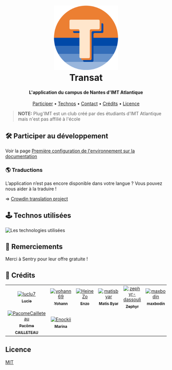 <h1 align="center">
    <br>
        <img src="/assets/images/icon.svg" alt="Logo de l'association" width="200">
    <br>
    Transat
</h1>

<h4 align="center">L'application du campus de Nantes d'IMT Atlantique</h4>

<p align="center">
  <a href="#🛠️-participer-au-développement">Participer</a> •
  <a href="#🕹️-technos-utilisées">Technos</a> •
  <a href="#👋-nous-contacter">Contact</a> •
  <a href="#🤠-crédits">Crédits</a> •
  <a href="#licence">Licence</a>
</p>

> **NOTE:** Plug'IMT est un club créé par des étudiants d'IMT Atlantique mais n'est pas affilié à l'école

## 🛠️ Participer au développement

Voir la page [Première configuration de l'environnement sur la documentation](https://docs.transat.dev/app/2-premier-lancement/)

### 🌎 Traductions
L’application n’est pas encore disponible dans votre langue ? Vous pouvez nous aider à la traduire !

=> [Crowdin translation project](https://crowdin.com/project/transat/invite?h=818cd265f3f9d6680d0caab9d29998ee2225755)

<!-- ### Design

Pour participer au design de l'application, faites une demande pour modifier le fichier Figma 👇

<a href="">
    <img src="https://img.shields.io/badge/Figma-F24E1E?style=for-the-badge&logo=figma&logoColor=white" />
</a> -->

## 🕹️ Technos utilisées

<img src="https://skillicons.dev/icons?i=react,tailwind,typescript,golang,postgresql,sentry" alt="Les technologies utilisées" />

## 🤝 Remerciements

Merci à Sentry pour leur offre gratuite !

<!--## 👋 Nous contacter
 Rejoignez le groupe Whatsapp de [Transat](https://chat.whatsapp.com/Hu2SjIL3ROx9y3BDcKNCyY) -->

## 🤠 Crédits

<!-- readme: collaborators,contributors -start -->
<table>
	<tbody>
		<tr>
            <td align="center">
                <a href="https://github.com/luclu7">
                    <img src="https://avatars.githubusercontent.com/u/11773528?v=4" width="100;" alt="luclu7"/>
                    <br />
                    <sub><b>Lucie</b></sub>
                </a>
            </td>
            <td align="center">
                <a href="https://github.com/yohann69">
                    <img src="https://avatars.githubusercontent.com/u/73314529?v=4" width="100;" alt="yohann69"/>
                    <br />
                    <sub><b>Yohann</b></sub>
                </a>
            </td>
            <td align="center">
                <a href="https://github.com/HeineZo">
                    <img src="https://avatars.githubusercontent.com/u/85509892?v=4" width="100;" alt="HeineZo"/>
                    <br />
                    <sub><b>Enzo</b></sub>
                </a>
            </td>
            <td align="center">
                <a href="https://github.com/matisbyar">
                    <img src="https://avatars.githubusercontent.com/u/86782053?v=4" width="100;" alt="matisbyar"/>
                    <br />
                    <sub><b>Matis Byar</b></sub>
                </a>
            </td>
            <td align="center">
                <a href="https://github.com/zephyr-dassouli">
                    <img src="https://avatars.githubusercontent.com/u/145542064?v=4" width="100;" alt="zephyr-dassouli"/>
                    <br />
                    <sub><b>Zephyr</b></sub>
                </a>
            </td>
            <td align="center">
                <a href="https://github.com/maxbodin">
                    <img src="https://avatars.githubusercontent.com/u/159888863?v=4" width="100;" alt="maxbodin"/>
                    <br />
                    <sub><b>maxbodin</b></sub>
                </a>
            </td>
		</tr>
		<tr>
            <td align="center">
                <a href="https://github.com/PacomeCailleteau">
                    <img src="https://avatars.githubusercontent.com/u/129100875?v=4" width="100;" alt="PacomeCailleteau"/>
                    <br />
                    <sub><b>Pacôme CAILLETEAU</b></sub>
                </a>
            </td>
            <td align="center">
                <a href="https://github.com/Enockii">
                    <img src="https://avatars.githubusercontent.com/u/98472937?v=4" width="100;" alt="Enockii"/>
                    <br />
                    <sub><b>Marina</b></sub>
                </a>
            </td>
		</tr>
	<tbody>
</table>
<!-- readme: collaborators,contributors -end -->

## Licence

[MIT](LICENSE)
